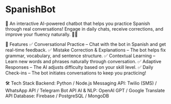 # SpanishBot

💬
An interactive AI-powered chatbot that helps you practice Spanish through real conversations! Engage in daily chats, receive corrections, and improve your fluency naturally. 📩✨

🚀 Features
✅ Conversational Practice – Chat with the bot in Spanish and get real-time feedback.
✅ Mistake Correction & Explanations – The bot helps fix grammar, vocabulary, and sentence structure.
✅ Contextual Learning – Learn new words and phrases naturally through conversation.
✅ Adaptive Responses – The AI adjusts difficulty based on your skill level.
✅ Daily Check-ins – The bot initiates conversations to keep you practicing!

🛠 Tech Stack
Backend: Python / Node.js
Messaging API: Twilio (SMS) / WhatsApp API / Telegram Bot API
AI & NLP: OpenAI GPT / Google Translate API
Database: Firebase / PostgreSQL / MongoDB
